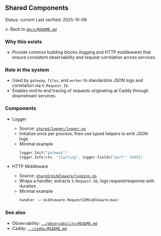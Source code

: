 ## Shared Components

Status: current
Last verified: 2025-10-08

← Back to [`docs/README.md`](../README.md)

### Why this exists

- Provide common building blocks (logging and HTTP middleware) that ensure consistent observability and request correlation across services.

### Role in the system

- Used by `gateway`, `files`, and `worker` to standardize JSON logs and correlation via `X-Request-ID`.
- Enables end‑to‑end tracing of requests originating at Caddy through downstream services.

### Components

- Logger

  - Source: [`shared/logger/logger.go`](../../shared/logger/logger.go)
  - Initialize once per process, then use typed helpers to emit JSON logs.
  - Minimal example
    ```go
    logger.Init("gateway")
    logger.Info(ctx, "starting", logger.Fields{"port": 8080})
    ```

- HTTP Middleware
  - Source: [`shared/middleware/logging.go`](../../shared/middleware/logging.go)
  - Wraps a handler, extracts `X-Request-ID`, logs request/response with duration.
  - Minimal example
    ```go
    handler := middleware.RequestIDMiddleware(mux)
    ```

### See also

- Observability: [`../observability/README.md`](../observability/README.md)
- Caddy: [`../caddy/README.md`](../caddy/README.md)
